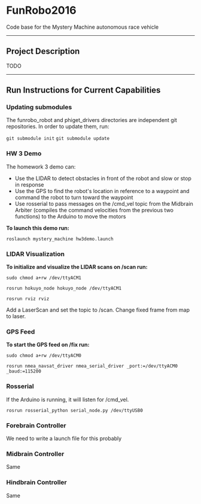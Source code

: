 # FunRobo2016
Code base for the Mystery Machine autonomous race vehicle

---

## Project Description
TODO

---

## Run Instructions for Current Capabilities
### Updating submodules

The funrobo_robot and phiget_drivers directories are independent git repositories. In order to update them, run:

`git submodule init`
`git submodule update`

### HW 3 Demo

The homework 3 demo can:

* Use the LIDAR to detect obstacles in front of the robot and slow or stop in response
* Use the GPS to find the robot's location in reference to a waypoint and command the robot to turn toward the waypoint
* Use rosserial to pass messages on the /cmd_vel topic from the Midbrain Arbiter (compiles the command velocities from the previous two functions) to the Arduino to move the motors

**To launch this demo run:**

`roslaunch mystery_machine hw3demo.launch`

### LIDAR Visualization

**To initialize and visualize the LIDAR scans on /scan run:**

`sudo chmod a+rw /dev/ttyACM1`

`rosrun hokuyo_node hokuyo_node /dev/ttyACM1`

`rosrun rviz rviz`

Add a LaserScan and set the topic to /scan.  Change fixed frame from map to laser.

### GPS Feed

**To start the GPS feed on /fix run:**

`sudo chmod a+rw /dev/ttyACM0`

`rosrun nmea_navsat_driver nmea_serial_driver _port:=/dev/ttyACM0 _baud:=115200`

### Rosserial

If the Arduino is running, it will listen for /cmd_vel.

`rosrun rosserial_python serial_node.py /dev/ttyUSB0`

### Forebrain Controller
We need to write a launch file for this probably

### Midbrain Controller
Same

### Hindbrain Controller
Same